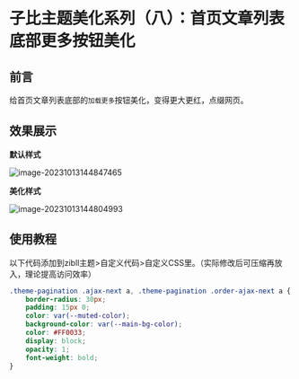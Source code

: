 # 子比主题美化系列（八）：首页文章列表底部更多按钮美化

## 前言

给首页文章列表底部的`加载更多`按钮美化，变得更大更红，点缀网页。

## 效果展示

**默认样式**

![image-20231013144847465](https://lskypro-1309218011.cos.ap-shanghai.myqcloud.com/2023/10/13/6528e85029b2a.png)

**美化样式**

![image-20231013144804993](https://lskypro-1309218011.cos.ap-shanghai.myqcloud.com/2023/10/13/6528e825c05ce.png)

## 使用教程

以下代码添加到zibll主题>自定义代码>自定义CSS里。（实际修改后可压缩再放入，理论提高访问效率）

```css
.theme-pagination .ajax-next a, .theme-pagination .order-ajax-next a {
	border-radius: 30px;
	padding: 15px 0;
	color: var(--muted-color);
	background-color: var(--main-bg-color);
	color: #FF0033;
	display: block;
	opacity: 1;
	font-weight: bold;
}
```

